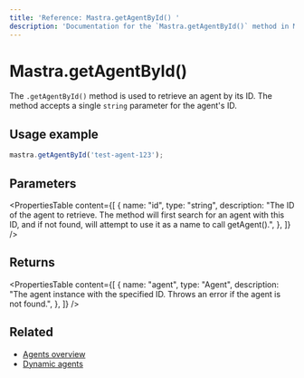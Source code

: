 ```yaml
---
title: 'Reference: Mastra.getAgentById() '
description: 'Documentation for the `Mastra.getAgentById()` method in Mastra, which retrieves an agent by its ID.'
---
```


# Mastra.getAgentById()

The `.getAgentById()` method is used to retrieve an agent by its ID. The method accepts a single `string` parameter for the agent's ID.

## Usage example

```typescript copy
mastra.getAgentById('test-agent-123');
```

## Parameters

<PropertiesTable
content={[
{
name: "id",
type: "string",
description: "The ID of the agent to retrieve. The method will first search for an agent with this ID, and if not found, will attempt to use it as a name to call getAgent().",
},
]}
/>

## Returns

<PropertiesTable
content={[
{
name: "agent",
type: "Agent",
description: "The agent instance with the specified ID. Throws an error if the agent is not found.",
},
]}
/>

## Related

- [Agents overview](../../docs/agents/overview)
- [Dynamic agents](../../docs/agents/dynamic-agents)
